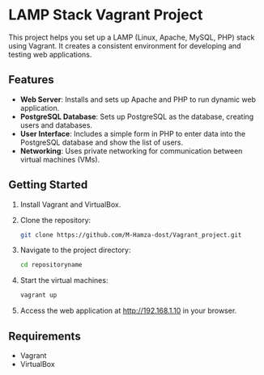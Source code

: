 # LAMP Stack Vagrant Project

This project helps you set up a LAMP (Linux, Apache, MySQL, PHP) stack using Vagrant. It creates a consistent environment for developing and testing web applications.

## Features

- **Web Server**: Installs and sets up Apache and PHP to run dynamic web application.
- **PostgreSQL Database**: Sets up PostgreSQL as the database, creating users and databases.
- **User Interface**: Includes a simple form in PHP to enter data into the PostgreSQL database and show the list of users.
- **Networking**: Uses private networking for communication between virtual machines (VMs).

## Getting Started

1. Install Vagrant and VirtualBox.
2. Clone the repository:

   ```bash
   git clone https://github.com/M-Hamza-dost/Vagrant_project.git
   ```

3. Navigate to the project directory:

   ```bash
   cd repositoryname
   ```

4. Start the virtual machines:

   ```bash
   vagrant up
   ```

5. Access the web application at http://192.168.1.10 in your browser.





## Requirements

- Vagrant
- VirtualBox
